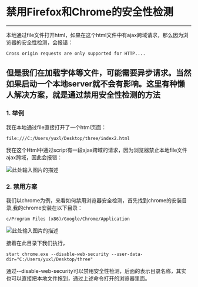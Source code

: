 # 禁用Firefox和Chrome的安全性检测

------

本地通过file文件打开html，如果在这个html文件中有ajax跨域请求，那么因为浏览器的安全性检测，会报错：

    Cross origin requests are only supported for HTTP....

但是我们在加载字体等文件，可能需要异步请求。当然如果启动一个本地server就不会有影响。这里有种懒人解决方案，就是通过禁用安全性检测的方法
------



### 1. 举例

我在本地通过file直接打开了一个html页面：

    file:///C:/Users/yuxl/Desktop/three/index2.html

我在这个Html中通过script有一段ajax跨域的请求，因为浏览器禁止本地file文件ajax跨域，因此会报错：

![此处输入图片的描述][1]

### 2. 禁用方案

我们以chrome为例，来看如何禁用浏览器安全检测，首先找到chrome的安装目录,我的chrome安装在以下目录：

    c/Program Files (x86)/Google/Chrome/Application
![此处输入图片的描述][2]

接着在此目录下我们执行，

    start chrome.exe --disable-web-security --user-data-dir="C:/Users/yuxl/Desktop/three"

通过--disable-web-security可以禁用安全性检测，后面的表示目录名称，其实也可以直接把本地文件拖到，通过上述命令打开的浏览器里面。


  [1]: https://github.com/forthealllight/learn-threejs/blob/master/images/security1.png
  [2]: https://github.com/forthealllight/learn-threejs/blob/master/images/security2.png
